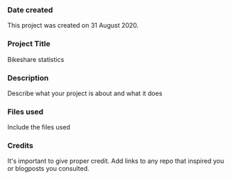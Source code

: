 ### Date created
This project was created on 31 August 2020.

### Project Title
Bikeshare statistics

### Description
Describe what your project is about and what it does

### Files used
Include the files used

### Credits
It's important to give proper credit. Add links to any repo that inspired you or blogposts you consulted.
